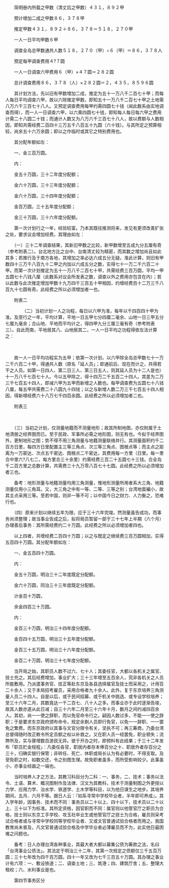 <!-- { "loadSidebar": true } -->

　　简明册内所载之甲数（清丈后之甲数）４３１，８９２甲

　　预计增加二成之甲数８６，３７８甲

　　推定甲数４３１，８９２＋８６，３７８＝５１８，２７０甲

　　一人一日平均甲数６甲

　　调查全岛总甲数通共人数５１８，２７０（甲）÷６（甲）＝８６，３７８人

　　预定每甲调查费用４?７圆

　　一人一日调查六甲费用６（甲）×４７圆＝２８２圆

　　总计调查费用８６，３７８（人）×２８２圆＝２，４３５，８５９６圆

　　其计划方法，先以旧有甲数增加二成，推定为五十一万八千二百七十甲；而每人每日平均调查六甲，故以六除推定甲数，即知五十一万八千二百七十甲之土地需八万六千三百七十八人。又预定调查费用每甲约需四圆七十钱（闻此数系由实地调查而得），而一人一日调查六甲，以六乘四圆七十钱，即知每人每日每六甲之费用计需二十八圆二十钱；而通计人数又为八万六千三百七十八人，故以费额与人数相因，即知共需经费二百四十三万五千八百五十九圆〔六十钱〕。与其所定之预算相较，尚余五十六万余圆；即以之作临时或其它之特别费用也。

　　其分配年额如左：

　　一、金三百万圆。

　　内：

　　金五十万圆，三十二年度分配额；

　　金六十万圆，三十三年度分配额；

　　金六十万圆，三十四年度分配额；

　　金百万圆，三十五年度分配额；

　　金三十万圆，三十六年度分配额。

　　第一次计划行之一年，经验较富。乃本其既往推测将来，发见有更须改善扩张之处，要求议会增加经费。其理由如左：

　　（一）三十二年调查结果，其新旧甲数之比较，新甲数增至五成九分五厘有奇（参考附表二）。台北地方比之台中、台南清丈较为精密，而其数之增加尚且如此其多；若推行及于南方各地，其增加之率必达六成五分无疑。准此计算，则旧有甲数四十三万千八百九十二甲之内加以六成五分之数，实得七十一万二千六百二十甲。而第一次计划推定为五十一万八千二百七十甲，共需经费三百万圆，平均一甲五圆七十八钱八厘（此数系对议会所发表之数，调查以外之费用亦包含在内）；若以此数与此次推定增加甲数十九万四千三百五十甲相因，约增经费百十二万三千八百九十七圆有奇。此经费之所以必须增加者一也。

　　附表二

　　
　　（二）当初计划一人之功程，每日以六甲为准，每年以千四百四十甲为准。及至行之一年，平均计算，平地一日五甲七分四厘二毫余、山地一日三甲五分七厘九毫余；合山地、平地而平均计之，得四甲九分三厘三毫有奇（参考附表三）。自此而南，平地居其八、山地居其二，一人一日平均之功程得依左法计算之：

　　

　　故一人一日平均功程实为五甲；依第一次计划，以六甲除全岛总甲数七十一万二千六百二十甲，得通共人数（原名「延人员」；即通前后、现在而计之，共得若干之人员。如第一日四人、第二日三人、第三日五人，则其延人员为十二人是也）十一万八千七百七十人。今以五甲除之，得十四万二千五百二十四人。其差为二万三千七百五十四人，即减六甲为五甲而新增之人数也。每甲调查费为五圆七十八钱八厘，每五甲共需费二十八圆九十四钱；以之与新增人数二万三千七百五十四人相因，得新增经费六十八万七千四百余圆。此经费之所以必须增加者二也。

　　附表三

　　

　　（三）当初之计划，仅测量地籍而不测量地形；故其所制地图，亦仅附属于土地清册之经界图而已。至于民政、军事所必需之地形图，则无有也。今拟于经界图外，更制地形之图；势不得不用三角测量与地籍测量联络并行。其测量面积约千二百方日里，每四方日里配置主三等三角点、次三等三角点、图根点等；而主点之距离为一万密达、次点五千密达、图根点二千密达，其费用每一方里（日里。每一里合中里六?八七二，每方里合三十余里）约需经费三百二十五圆七十三钱。合全岛千二百方里之总数计算，共需费三十九万零八百七十七圆。此经费之所以必须增加者三也。

　　备考：地形测量与地籍测量均用三角测量，惟地形测量所用者系大三角、地籍测量仅用小三角耳。又，大三角之中有一等、二等、三等之别；台湾地面褊小，故其主点采用三等。至若中国，则非一等不可；以中国今日之财力、人力衡之，恐难行也。

　　（四）原来计划以继续五年为限，应于三十六年完竣。然测量虽告成功，而事务尚须整理；故当事业告成之后，拟将局员暂留一部于三十七年上半期（六个月）办理善后事务：其所需经费约二十万圆。此经费之所以必须增加者四也。

　　以上四者，共增经费二百四十万圆；以之与既定之继续费三百万圆相加，实得五百四十万圆。其分配年额如左：

　　一、金五百四十万圆。

　　内：

　　金五十万圆，明治三十二年度既定分配额。

　　金六十万圆，同治三十三年度既定分配额。

　　计金百十万圆，

　　余金四百三十万圆。

　　内：

　　金百三十万圆，明治三十四年度分配额。

　　金百四十五万圆，明治三十五年度分配额。

　　金百三十五万圆，明治三十六年度分配额。

　　金百二十万圆，明治三十七年度分配额。

　　当开局之始，其职员人数不过六、七十人；其委任官，大都以各机关之属官、技士充之。其后经费增加，事业扩大；三十三年增至五百余人，究非各机关之人员所能敷用。乃派遣事务官、技正等赴东京及各县选择属官及技士而采用之，计用百二十余人；又于本局招考雇员，采用合格者九十余人。此外，复于东京培养三角测量人员二十四人。自是以后，或于民间招募、或于机关中挑选、或专设学校培养；至三十六年二月，其数竟达一千二百七、八十人之多。而事业亦于此时逐渐告竣，故其人数亦遂从此日减；自三十六年二月至三十六年十月，数月之间约减四百余人。其初，尚一一使之辞职，而以免官命令行之。嗣因人数过多，不能一一使之辞职；于是要求东京政府颁布命令，规定余剩人员即行免官，以免一一辞职、一一罢免之繁费。而东京政府以其事与文官分限令有关，坚执不可；再三筹商，乃委台湾总督得随时改正敕令所定员额之权以补救之。又在职人员一经罢免，职业顿失；流弊所及，实与骤增数百游民无异。彼于开办之时，即预料有此结果；于三十二年发布「职员贮金规程」：凡委任各官，职居内者存本俸百分之十、职居外者存百分之三十，归确实银行保管；非转任、死亡、休职或局长认为有必要时，不得支取。及至免职之时，如数交还，令之别图生理。故免职者虽多，而所受影响较少。此事虽小，亦事业经画之一端也。

　　当时培养人才之方法，其教习科目分为二科：一、事务，二、技术；事务以法令、土语、算术、概况图制作及法律、汉文为其教科，技术于测量制图之外更授以力学、应用力学、治水学、铁道学、土木学等科目，以为他日谋生之地步。其培养期间，五月、六月不等。据日人云：『如系寻常中学校毕业者，半年即可养成』。其入学年龄，因事务、技术而不同：事务员以二十以上、四十以下，技术员以二十以上、三十以下为标准。其所定资格，因官职而不同：属官则以他管官厅之职员为合格，技士则以东京工手学校、攻玉社卒业生或他管官厅之技士为合格，雇员则采考试合格者或与寻常中学校同等学校毕业者、又或文官普通试验合格者而用之。我国教育尚未普及，凡文官普通试验合格及中学毕业者必薄雇员而不为，此实他日最困难之问题也。

　　备考：日人办理台湾各种事业，其最大者大都以募集公债为筹款之法，名曰「台湾事业公债法」。其法定于明治三十二年，其第一次规定之债额仅三千五百万圆；三十七年改为四千百万圆，四十一年又改为七千三百五十万圆。其办理之事业计有六项：一、敷设铁道；二、调查土地；三、筑港；四、建筑厅舍；五、整理大租权；六、水利事业是也。

　　第四节事务区分

